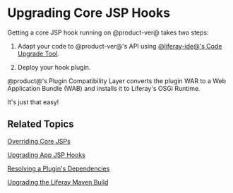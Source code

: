 # Upgrading Core JSP Hooks [](id=upgrading-core-jsp-hooks)

Getting a core JSP hook running on @product-ver@ takes two steps:

1.  Adapt your code to @product-ver@'s API using
    [@liferay-ide@'s Code Upgrade Tool](/develop/tutorials/-/knowledge_base/7-0/adapting-to-liferay-7s-api-with-the-code-upgrade-tool). 

2.  Deploy your hook plugin. 

@product@'s Plugin Compatibility Layer converts the plugin WAR to a Web
Application Bundle (WAB) and installs it to Liferay's OSGi Runtime. 

It's just that easy!

## Related Topics

[Overriding Core JSPs](/develop/tutorials/-/knowledge_base/7-0/overriding-core-jsps)

[Upgrading App JSP Hooks](/develop/tutorials/-/knowledge_base/7-0/upgrading-app-jsp-hook-plugins)

[Resolving a Plugin's Dependencies](/develop/tutorials/-/knowledge_base/7-0/resolving-a-plugins-dependencies)

[Upgrading the Liferay Maven Build](/develop/tutorials/-/knowledge_base/7-0/upgrading-the-liferay-maven-build)
